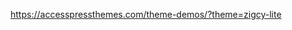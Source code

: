 https://accesspressthemes.com/theme-demos/?theme=zigcy-lite

<!---
ntthuan1998z/ntthuan1998z is a ✨ special ✨ repository because its `README.md` (this file) appears on your GitHub profile.
You can click the Preview link to take a look at your changes.
--->
